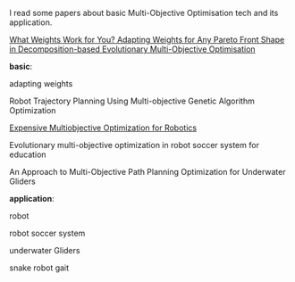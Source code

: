 









I read some papers about basic Multi-Objective Optimisation tech and its application.



[What Weights Work for You? Adapting Weights for Any Pareto Front Shape in Decomposition-based Evolutionary Multi-Objective Optimisation](https://arxiv.org/pdf/1709.02679.pdf)

**basic**:

adapting weights



Robot Trajectory Planning Using Multi-objective Genetic Algorithm Optimization



[Expensive Multiobjective Optimization for Robotics](https://www.cs.cmu.edu/~mtesch/publications/ICRA2013.pdf)

Evolutionary multi-objective optimization in robot soccer system for education

An Approach to Multi-Objective Path Planning Optimization for Underwater Gliders

**application**:

robot 

robot soccer system

underwater Gliders

snake robot gait







